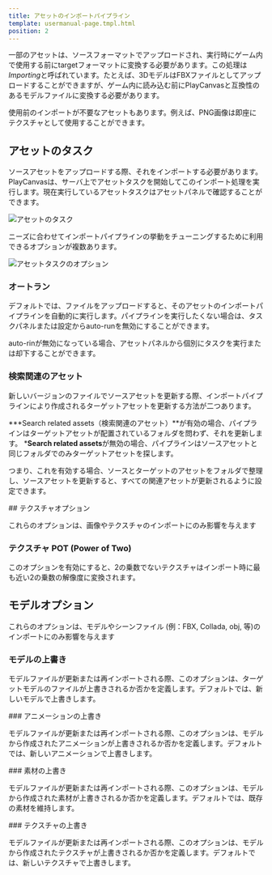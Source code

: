 ```yaml
---
title: アセットのインポートパイプライン
template: usermanual-page.tmpl.html
position: 2
---
```


一部のアセットは、ソースフォーマットでアップロードされ、実行時にゲーム内で使用する前にtargetフォーマットに変換する必要があります。この処理は*Importing*と呼ばれています。たとえば、3DモデルはFBXファイルとしてアップロードすることができますが、ゲーム内に読み込む前にPlayCanvasと互換性のあるモデルファイルに変換する必要があります。

使用前のインポートが不要なアセットもあります。例えば、PNG画像は即座にテクスチャとして使用することができます。

## アセットのタスク

ソースアセットをアップロードする際、それをインポートする必要があります。PlayCanvasは、サーバ上でアセットタスクを開始してこのインポート処理を実行します。現在実行しているアセットタスクはアセットパネルで確認することができます。

![アセットのタスク][1]

ニーズに合わせてインポートパイプラインの挙動をチューニングするために利用できるオプションが複数あります。

![アセットタスクのオプション][2]

### オートラン

デフォルトでは、ファイルをアップロードすると、そのアセットのインポートパイプラインを自動的に実行します。パイプラインを実行したくない場合は、タスクパネルまたは設定からauto-runを無効にすることができます。

auto-rinが無効になっている場合、アセットパネルから個別にタスクを実行または却下することができます。

### 検索関連のアセット

新しいバージョンのファイルでソースアセットを更新する際、インポートパイプラインにより作成されるターゲットアセットを更新する方法が二つあります。

***Search related assets（検索関連のアセット）**が有効の場合、パイプラインはターゲットアセットが配置されているフォルダを問わず、それを更新します。
***Search related assets**が無効の場合、パイプラインはソースアセットと同じフォルダでのみターゲットアセットを探します。

つまり、これを有効する場合、ソースとターゲットのアセットをフォルダで整理し、ソースアセットを更新すると、すべての関連アセットが更新されるように設定できます。

## テクスチャオプション

これらのオプションは、画像やテクスチャのインポートにのみ影響を与えます

### テクスチャ POT (Power of Two)

このオプションを有効にすると、2の乗数でないテクスチャはインポート時に最も近い2の乗数の解像度に変換されます。

## モデルオプション

これらのオプションは、モデルやシーンファイル (例：FBX, Collada, obj, 等)のインポートにのみ影響を与えます

### モデルの上書き

モデルファイルが更新または再インポートされる際、このオプションは、ターゲットモデルのファイルが上書きされるか否かを定義します。デフォルトでは、新しいモデルで上書きします。

### アニメーションの上書き

モデルファイルが更新または再インポートされる際、このオプションは、モデルから作成されたアニメーションが上書きされるか否かを定義します。デフォルトでは、新しいアニメーションで上書きします。

### 素材の上書き

モデルファイルが更新または再インポートされる際、このオプションは、モデルから作成された素材が上書きされるか否かを定義します。デフォルトでは、既存の素材を維持します。

### テクスチャの上書き

モデルファイルが更新または再インポートされる際、このオプションは、モデルから作成されたテクスチャが上書きされるか否かを定義します。デフォルトでは、新しいテクスチャで上書きします。

[1]: /images/user-manual/assets/import-pipeline/asset-tasks-full.jpg
[2]: /images/user-manual/assets/import-pipeline/asset-tasks.jpg

